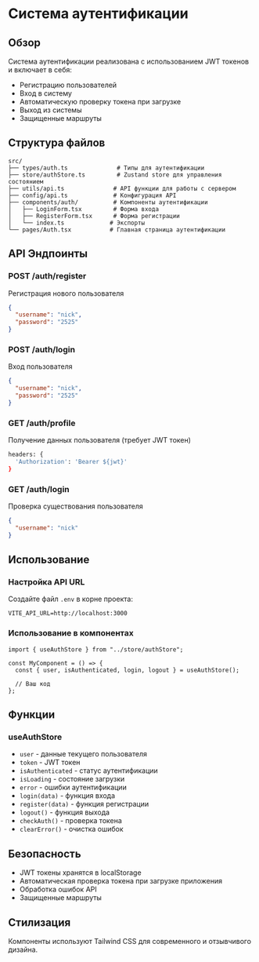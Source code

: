 # Система аутентификации

## Обзор

Система аутентификации реализована с использованием JWT токенов и включает в себя:

- Регистрацию пользователей
- Вход в систему
- Автоматическую проверку токена при загрузке
- Выход из системы
- Защищенные маршруты

## Структура файлов

```
src/
├── types/auth.ts              # Типы для аутентификации
├── store/authStore.ts         # Zustand store для управления состоянием
├── utils/api.ts              # API функции для работы с сервером
├── config/api.ts             # Конфигурация API
├── components/auth/          # Компоненты аутентификации
│   ├── LoginForm.tsx         # Форма входа
│   ├── RegisterForm.tsx      # Форма регистрации
│   └── index.ts             # Экспорты
└── pages/Auth.tsx           # Главная страница аутентификации
```

## API Эндпоинты

### POST /auth/register

Регистрация нового пользователя

```json
{
  "username": "nick",
  "password": "2525"
}
```

### POST /auth/login

Вход пользователя

```json
{
  "username": "nick",
  "password": "2525"
}
```

### GET /auth/profile

Получение данных пользователя (требует JWT токен)

```bash
headers: {
  'Authorization': 'Bearer ${jwt}'
}
```

### GET /auth/login

Проверка существования пользователя

```json
{
  "username": "nick"
}
```

## Использование

### Настройка API URL

Создайте файл `.env` в корне проекта:

```env
VITE_API_URL=http://localhost:3000
```

### Использование в компонентах

```tsx
import { useAuthStore } from "../store/authStore";

const MyComponent = () => {
  const { user, isAuthenticated, login, logout } = useAuthStore();

  // Ваш код
};
```

## Функции

### useAuthStore

- `user` - данные текущего пользователя
- `token` - JWT токен
- `isAuthenticated` - статус аутентификации
- `isLoading` - состояние загрузки
- `error` - ошибки аутентификации
- `login(data)` - функция входа
- `register(data)` - функция регистрации
- `logout()` - функция выхода
- `checkAuth()` - проверка токена
- `clearError()` - очистка ошибок

## Безопасность

- JWT токены хранятся в localStorage
- Автоматическая проверка токена при загрузке приложения
- Обработка ошибок API
- Защищенные маршруты

## Стилизация

Компоненты используют Tailwind CSS для современного и отзывчивого дизайна.
